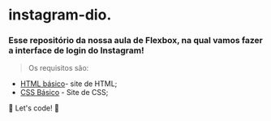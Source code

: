 # instagram-dio.



### Esse repositório da nossa aula de Flexbox, na qual vamos fazer a interface de login do Instagram!

> Os requisitos são:

* [HTML básico](https://www.w3schools.com/html/)- site de HTML;
* [CSS Básico](https://developer.mozilla.org/pt-BR/docs/Web/CSS) - Site de CSS;

🚀 Let's code! 🚀
 
